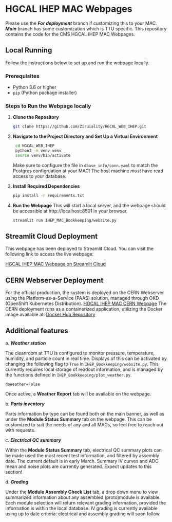 # HGCAL IHEP MAC Webpages

Please use the ***For deployment*** branch if customizing this to your MAC. ***Main*** branch has some customization which is TTU specific.
This repository contains the code for the CMS HGCAL IHEP MAC Webpages. 

## Local Running
Follow the instructions below to set up and run the webpage locally.

### Prerequisites

- Python 3.6 or higher
- `pip` (Python package installer)

### Steps to Run the Webpage locally

1. **Clone the Repository**  
   
   ```bash
   git clone https://github.com/Ziruiality/HGCAL_WEB_IHEP.git
   ```
3. **Navigate to the Project Directory and Set Up a Virtual Environment**

   ```bash
    cd HGCAL_WEB_IHEP
    python3 -m venv venv
    source venv/bin/activate
   ```
   Make sure to configure the file in `dbase_info/conn.yaml` to match the Postgres configruation at your MAC! The host machine *must* have read access to your database.

4. **Install Required Dependencies**

   ```bash
   pip install -r requirements.txt
   ```
5. **Run the Webpage**
   This will start a local server, and the webpage should be accessible at http://localhost:8501 in your browser.
   ```bash
   streamlit run IHEP_MAC_Bookkeeping/website.py
   ```
## Streamlit Cloud Deployment

This webpage has been deployed to Streamlit Cloud. You can visit the following link to access the live webpage:

[HGCAL IHEP MAC Webpage on Streamlit Cloud](https://hgcalwebihep-tgpbgf9zcivmoknet5wva5.streamlit.app/)

## CERN Webserver Deployment

For the official production, the system is deployed on the CERN Webserver using the Platform-as-a-Service (PAAS) solution, managed through OKD (OpenShift Kubernetes Distribution).
[HGCAL IHEP MAC CERN Webpage](https://hgcal-hgcal-ihep-website.app.cern.ch/)
The CERN deployment runs as a containerized application, utilizing the Docker image available at:
[Docker Hub Repository](https://hub.docker.com/repository/docker/ziruiality/hgcal_web_ihep/general)


## Additional features

a. ***Weather station*** 

The cleanroom at TTU is configured to monitor pressure, temperature, humidity, and particle count in real time. Displays of this can be activated by changing the following flag to `True` in `IHEP_Bookkeeping/website.py`. This currently requires local storage of readout information, and is managed by the functions defined in `IHEP_Bookkeeping/plot_weather.py`. 

```
doWeather=False
```
Once active, a ****Weather Report**** tab will be available on the webpage.

b. ***Parts inventory***

Parts information by type can be found both on the main banner, as well as under the ****Module Status Summary**** tab on the webpage. This can be customized to suit the needs of any and all MACs, so feel free to reach out with requests.

c. ***Electrical QC summary***

Within the ****Module Status Summary**** tab, electrical QC summary plots can be made used the most recent test information, and filtered by assembly date. The current default is in early March. Summary IV curves and ADC mean and noise plots are currently generated. Expect updates to this section!

d. ***Grading***

Under the ****Module Assembly Check List**** tab, a drop down menu to view summarized information about any assembled (proto)module is available. Each module selection will return relevant grading information, provided the information is within the local database. IV grading is currently available using up to date criteria: electrical and assembly grading will soon follow.
